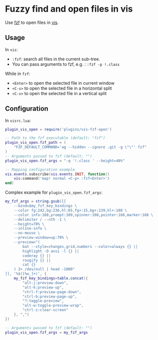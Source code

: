 # Fuzzy find and open files in vis

Use [fzf](https://github.com/junegunn/fzf) to open files in [vis](https://github.com/martanne/vis).

## Usage

In `vis`:
- `:fzf`: search all files in the current sub-tree.
- You can pass arguments to fzf, e.g. : `:fzf -p !.class`

While in `fzf`:

- `<Enter>` to open the selected file in current window
- `<C-s>` to open the selected file in a horizontal split
- `<C-v>` to open the selected file in a vertical split

## Configuration

In `visrc.lua`:

```lua
plugin_vis_open = require('plugins/vis-fzf-open')

-- Path to the fzf executable (default: "fzf")
plugin_vis_open.fzf_path = (
    "FZF_DEFAULT_COMMAND='ag --hidden --ignore .git -g \"\"' fzf"
)
-- Arguments passed to fzf (default: "")
plugin_vis_open.fzf_args = "-q '!.class ' --height=40%"

-- Mapping configuration example
vis.events.subscribe(vis.events.INIT, function()
    vis:command('map! normal <C-p> :fzf<Enter>')
end)
```

Complex example for `plugin_vis_open.fzf_args`:

```lua
my_fzf_args = string.gsub([[
    --bind=$my_fzf_key_bindings \
    --color fg:242,bg:236,hl:65,fg+:15,bg+:239,hl+:108 \
    --color info:108,prompt:109,spinner:108,pointer:168,marker:168 \
    --delimiter / --nth -1 \
    --height=70% \
    --inline-info \
    --no-mouse \
    --preview-window=up:70% \
    --preview="(
        bat --style=changes,grid,numbers --color=always {} ||
        highlight -O ansi -l {} ||
        coderay {} ||
        rougify {} ||
        cat {}
    ) 2> /dev/null | head -1000"
]], '%$([%w_]+)', {
    my_fzf_key_bindings=table.concat({
        "alt-j:preview-down",
        "alt-k:preview-up",
        "ctrl-f:preview-page-down",
        "ctrl-b:preview-page-up",
        "?:toggle-preview",
        "alt-w:toggle-preview-wrap",
        "ctrl-z:clear-screen"
    }, ",")
})

-- Arguments passed to fzf (default: "")
plugin_vis_open.fzf_args = my_fzf_args
```

